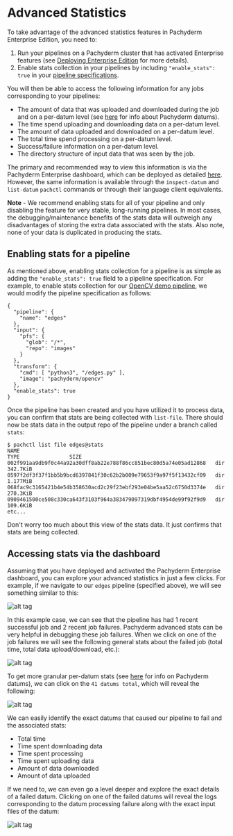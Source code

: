 # Advanced Statistics

To take advantage of the advanced statistics features in Pachyderm Enterprise Edition, you need to:

1. Run your pipelines on a Pachyderm cluster that has activated Enterprise features (see [Deploying Enterprise Edition](deployment.html) for more details).
2. Enable stats collection in your pipelines by including `"enable_stats": true` in your [pipeline specifications](http://pachyderm.readthedocs.io/en/latest/reference/pipeline_spec.html#enable-stats-optional).

You will then be able to access the following information for any jobs corresponding to your pipelines:

- The amount of data that was uploaded and downloaded during the job and on a per-datum level (see [here](http://pachyderm.readthedocs.io/en/latest/fundamentals/distributed_computing.html#datums) for info about Pachyderm datums).
- The time spend uploading and downloading data on a per-datum level.
- The amount of data uploaded and downloaded on a per-datum level.
- The total time spend processing on a per-datum level.
- Success/failure information on a per-datum level.
- The directory structure of input data that was seen by the job.

The primary and recommended way to view this information is via the Pachyderm Enterprise dashboard, which can be deployed as detailed [here](deployment.html#deploying-the-pachyderm-enterprise-edition-dashboard). However, the same information is available through the `inspect-datum` and `list-datum` `pachctl` commands or through their language client equivalents.  

**Note** - We recommend enabling stats for all of your pipeline and only disabling the feature for very stable, long-running pipelines. In most cases, the debugging/maintenance benefits of the stats data will outweigh any disadvantages of storing the extra data associated with the stats. Also note, none of your data is duplicated in producing the stats.

## Enabling stats for a pipeline

As mentioned above, enabling stats collection for a pipeline is as simple as adding the `"enable_stats": true` field to a pipeline specification.  For example, to enable stats collection for our [OpenCV demo pipeline](http://pachyderm.readthedocs.io/en/latest/getting_started/beginner_tutorial.html#image-processing-with-opencv), we would modify the pipeline specification as follows:

```
{
  "pipeline": {
    "name": "edges"
  },
  "input": {
    "pfs": {
      "glob": "/*",
      "repo": "images"
    }
  },
  "transform": {
    "cmd": [ "python3", "/edges.py" ],
    "image": "pachyderm/opencv"
  },
  "enable_stats": true
}
```

Once the pipeline has been created and you have utilized it to process data, you can confirm that stats are being collected with `list-file`. There should now be stats data in the output repo of the pipeline under a branch called `stats`:

```
$ pachctl list file edges@stats
NAME                                                               TYPE                SIZE                
002f991aa9db9f0c44a92a30dff8ab22e788f86cc851bec80d5a74e05ad12868   dir                 342.7KiB            
0597f2df3f37f1bb5b9bcd6397841f30c62b2b009e79653f9a97f5f13432cf09   dir                 1.177MiB            
068fac9c3165421b4e54b358630acd2c29f23ebf293e04be5aa52c6750d3374e   dir                 270.3KiB            
0909461500ce508c330ca643f3103f964a383479097319dbf4954de99f92f9d9   dir                 109.6KiB
etc...
```

Don't worry too much about this view of the stats data.  It just confirms that stats are being collected.

## Accessing stats via the dashboard

Assuming that you have deployed and activated the Pachyderm Enterprise dashboard, you can explore your advanced statistics in just a few clicks. For example, if we navigate to our `edges` pipeline (specified above), we will see something similar to this:

![alt tag](stats1.png)

In this example case, we can see that the pipeline has had 1 recent successful job and 2 recent job failures.  Pachyderm advanced stats can be very helpful in debugging these job failures.  When we click on one of the job failures we will see the following general stats about the failed job (total time, total data upload/download, etc.):

![alt tag](stats2.png)

To get more granular per-datum stats (see [here](http://pachyderm.readthedocs.io/en/latest/fundamentals/distributed_computing.html#datums) for info on Pachyderm datums), we can click on the `41 datums total`, which will reveal the following:

![alt tag](stats3.png)

We can easily identify the exact datums that caused our pipeline to fail and the associated stats:

- Total time
- Time spent downloading data
- Time spent processing
- Time spent uploading data
- Amount of data downloaded
- Amount of data uploaded

If we need to, we can even go a level deeper and explore the exact details of a failed datum.  Clicking on one of the failed datums will reveal the logs corresponding to the datum processing failure along with the exact input files of the datum:

![alt tag](stats4.png)



